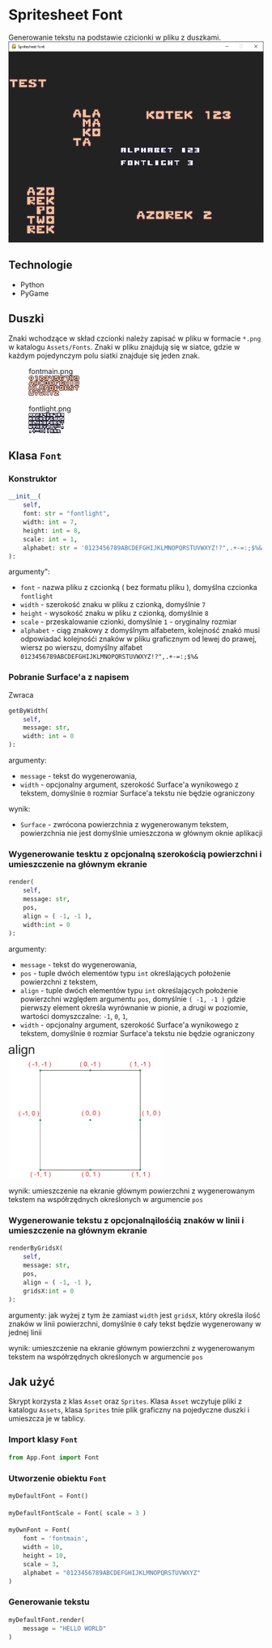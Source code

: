 # Spritesheet Font
Generowanie tekstu na podstawie czicionki w pliku z duszkami.
![Aplikacja](screen.png)

## Technologie
- Python
- PyGame

## Duszki
Znaki wchodzące w skład czcionki należy zapisać w pliku w formacie `*.png` w katalogu `Assets/Fonts`. Znaki w pliku znajdują się w siatce, gdzie w każdym pojedynczym polu siatki znajduje się jeden znak.

<figure>
  <figcaption>fontmain.png</figcaption>
  <img src="Assets/Fonts/fontmain.png" alt="fontmain.png">
</figure>

<figure>
  <figcaption>fontlight.png</figcaption>
  <img src="Assets/Fonts/fontlight.png" alt="fontlight.png">
</figure>

## Klasa `Font`

### Konstruktor

```python
__init__(
    self,
    font: str = "fontlight",
    width: int = 7,
    height: int = 8,
    scale: int = 1,
    alphabet: str = '0123456789ABCDEFGHIJKLMNOPQRSTUVWXYZ!?",.+-=:;$%&'
):
```

argumenty":
- `font` - nazwa pliku z czcionką ( bez formatu pliku ), domyślna czcionka `fontlight`
- `width` - szerokość znaku w pliku z czionką, domyślnie `7`
- `height` - wysokość znaku w pliku z czionką, domyślnie `8`
- `scale` - przeskalowanie czionki, domyślnie `1` - oryginalny rozmiar
- `alphabet` - ciąg znakowy z domyślnym alfabetem, kolejność znakó musi odpowiadać kolejnośći znaków w pliku graficznym od lewej do prawej, wiersz po wierszu, domyślny alfabet `0123456789ABCDEFGHIJKLMNOPQRSTUVWXYZ!?",.+-=:;$%&`

### Pobranie Surface'a z napisem
Zwraca 

```python
getByWidth(
    self,
    message: str,
    width: int = 0
):
```

argumenty:
- `message` - tekst do wygenerowania,
- `width` - opcjonalny argument, szerokość Surface'a wynikowego z tekstem, domyślnie `0` rozmiar Surface'a tekstu nie będzie ograniczony

wynik:
- `Surface` - zwrócona powierzchnia z wygenerowanym tekstem, powierzchnia nie jest domyślnie umieszczona w głównym oknie aplikacji

### Wygenerowanie tesktu z opcjonalną szerokością powierzchni i umieszczenie na głównym ekranie

```python
render(
    self,
    message: str,
    pos,
    align = ( -1, -1 ),
    width:int = 0
):
```

argumenty:
- `message` - tekst do wygenerowania,
- `pos` - tuple dwóch elementów typu `int` określających położenie powierzchni z tekstem,
- `align` - tuple dwóch elementów typu `int` określających położenie powierzchni względem argumentu `pos`, domyślnie `( -1, -1 )` gdzie pierwszy element określa wyrównanie w pionie, a drugi w poziomie, wartości domyszczalne: `-1`, `0`, `1`,
- `width` - opcjonalny argument, szerokość Surface'a wynikowego z tekstem, domyślnie `0` rozmiar Surface'a tekstu nie będzie ograniczony

<img src="align.png" alt="Położenie powierzhcni" width="300">

wynik:
umieszczenie na ekranie głównym powierzchni z wygenerowanym tekstem na współrzędnych określonych w argumencie `pos`

### Wygenerowanie tekstu z opcjonalnąilośćią znaków w linii i umieszczenie na głównym ekranie

```python
renderByGridsX(
    self,
    message: str,
    pos,
    align = ( -1, -1 ),
    gridsX:int = 0
):
```

argumenty:
jak wyżej z tym że zamiast `width` jest `gridsX`, który określa ilość znaków w linii powierzchni, domyślnie `0` cały tekst będzie wygenerowany w jednej linii

wynik:
umieszczenie na ekranie głównym powierzchni z wygenerowanym tekstem na współrzędnych określonych w argumencie `pos`

## Jak użyć
Skrypt korzysta z klas `Asset` oraz `Sprites`. Klasa `Asset` wczytuje pliki z katalogu `Assets`, klasa `Sprites` tnie plik graficzny na pojedyczne duszki i umieszcza je w tablicy.

### Import klasy `Font`
```python
from App.Font import Font
```

### Utworzenie obiektu `Font`
```python
myDefaultFont = Font()

myDefaultFontScale = Font( scale = 3 )

myOwnFont = Font(
    font = 'fontmain',
    width = 10,
    height = 10,
    scale = 3,
    alphabet = "0123456789ABCDEFGHIJKLMNOPQRSTUVWXYZ"
)
```

### Generowanie tekstu

```python
myDefaultFont.render(
    message = "HELLO WORLD"
)
```
